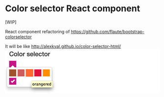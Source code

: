 # Color selector React component

[WIP]

React component refactoring of https://github.com/flaute/bootstrap-colorselector

It will be like http://alexkval.github.io/color-selector-html/
![](https://raw.githubusercontent.com/AlexKVal/color-selector-html/image/screen.png)
